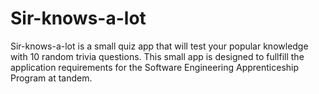 # Sir-knows-a-lot
Sir-knows-a-lot is a small quiz app that will test your popular knowledge with 10 random trivia questions. This small app is designed to fullfill the application requirements for the Software Engineering Apprenticeship Program at tandem.
